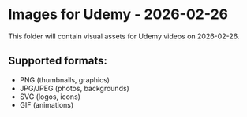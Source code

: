 # Images for Udemy - 2026-02-26

This folder will contain visual assets for Udemy videos on 2026-02-26.

## Supported formats:
- PNG (thumbnails, graphics)
- JPG/JPEG (photos, backgrounds)
- SVG (logos, icons)
- GIF (animations)
